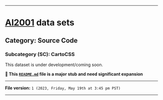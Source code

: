 
***

# [AI2001](https://github.com/seanpm2001/AI2001/) data sets

## Category: Source Code

### Subcategory (SC): CartoCSS

This dataset is under development/coming soon.

**🌱️ This [`README.md`](/README.md) file is a major stub and need significant expansion**

***

**File version:** `1 (2023, Friday, May 19th at 3:45 pm PST)`

***
